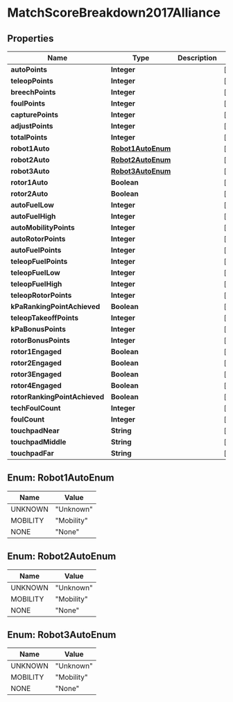 
# MatchScoreBreakdown2017Alliance

## Properties
Name | Type | Description | Notes
------------ | ------------- | ------------- | -------------
**autoPoints** | **Integer** |  |  [optional]
**teleopPoints** | **Integer** |  |  [optional]
**breechPoints** | **Integer** |  |  [optional]
**foulPoints** | **Integer** |  |  [optional]
**capturePoints** | **Integer** |  |  [optional]
**adjustPoints** | **Integer** |  |  [optional]
**totalPoints** | **Integer** |  |  [optional]
**robot1Auto** | [**Robot1AutoEnum**](#Robot1AutoEnum) |  |  [optional]
**robot2Auto** | [**Robot2AutoEnum**](#Robot2AutoEnum) |  |  [optional]
**robot3Auto** | [**Robot3AutoEnum**](#Robot3AutoEnum) |  |  [optional]
**rotor1Auto** | **Boolean** |  |  [optional]
**rotor2Auto** | **Boolean** |  |  [optional]
**autoFuelLow** | **Integer** |  |  [optional]
**autoFuelHigh** | **Integer** |  |  [optional]
**autoMobilityPoints** | **Integer** |  |  [optional]
**autoRotorPoints** | **Integer** |  |  [optional]
**autoFuelPoints** | **Integer** |  |  [optional]
**teleopFuelPoints** | **Integer** |  |  [optional]
**teleopFuelLow** | **Integer** |  |  [optional]
**teleopFuelHigh** | **Integer** |  |  [optional]
**teleopRotorPoints** | **Integer** |  |  [optional]
**kPaRankingPointAchieved** | **Boolean** |  |  [optional]
**teleopTakeoffPoints** | **Integer** |  |  [optional]
**kPaBonusPoints** | **Integer** |  |  [optional]
**rotorBonusPoints** | **Integer** |  |  [optional]
**rotor1Engaged** | **Boolean** |  |  [optional]
**rotor2Engaged** | **Boolean** |  |  [optional]
**rotor3Engaged** | **Boolean** |  |  [optional]
**rotor4Engaged** | **Boolean** |  |  [optional]
**rotorRankingPointAchieved** | **Boolean** |  |  [optional]
**techFoulCount** | **Integer** |  |  [optional]
**foulCount** | **Integer** |  |  [optional]
**touchpadNear** | **String** |  |  [optional]
**touchpadMiddle** | **String** |  |  [optional]
**touchpadFar** | **String** |  |  [optional]


<a name="Robot1AutoEnum"></a>
## Enum: Robot1AutoEnum
Name | Value
---- | -----
UNKNOWN | &quot;Unknown&quot;
MOBILITY | &quot;Mobility&quot;
NONE | &quot;None&quot;


<a name="Robot2AutoEnum"></a>
## Enum: Robot2AutoEnum
Name | Value
---- | -----
UNKNOWN | &quot;Unknown&quot;
MOBILITY | &quot;Mobility&quot;
NONE | &quot;None&quot;


<a name="Robot3AutoEnum"></a>
## Enum: Robot3AutoEnum
Name | Value
---- | -----
UNKNOWN | &quot;Unknown&quot;
MOBILITY | &quot;Mobility&quot;
NONE | &quot;None&quot;



